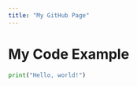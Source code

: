 ```yaml
---
title: "My GitHub Page"
---
```


<link rel="stylesheet" type="text/css" href="styles.css">

# My Code Example

```python
print("Hello, world!")
```
